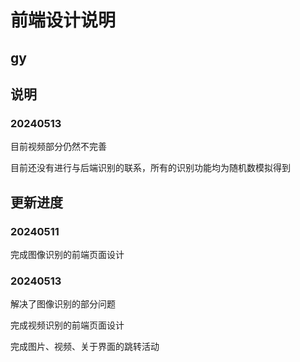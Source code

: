 # 前端设计说明

## gy

## 说明

### 20240513

目前视频部分仍然不完善

目前还没有进行与后端识别的联系，所有的识别功能均为随机数模拟得到

## 更新进度

### 20240511

完成图像识别的前端页面设计

### 20240513

解决了图像识别的部分问题

完成视频识别的前端页面设计

完成图片、视频、关于界面的跳转活动
